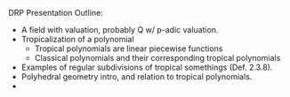 DRP Presentation Outline:
- A field with valuation, probably Q w/ p-adic valuation.
- Tropicalization of a polynomial
  - Tropical polynomials are linear piecewise functions
  - Classical polynomials and their corresponding tropical polynomials
- Examples of regular subdivisions of tropical somethings (Def. 2.3.8).
- Polyhedral geometry intro, and relation to tropical polynomials. 
- 